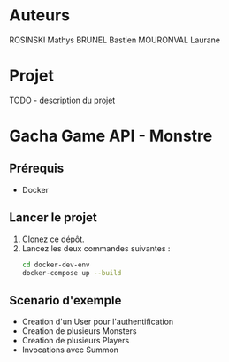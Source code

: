 # Auteurs
ROSINSKI Mathys
BRUNEL Bastien
MOURONVAL Laurane

# Projet
TODO - description du projet 

# Gacha Game API - Monstre

## Prérequis
- Docker

## Lancer le projet
1. Clonez ce dépôt.
2. Lancez les deux commandes suivantes :
   ```bash
   cd docker-dev-env
   docker-compose up --build


## Scenario d'exemple
- Creation d'un User pour l'authentification
- Creation de plusieurs Monsters
- Creation de plusieurs Players
- Invocations avec Summon